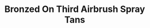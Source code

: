 ---
title: "Bronzed On Third Airbrush Spray Tans"
url: /farmville/bronzed-on-third-airbrush-spray-tans/
shop: beauty
---